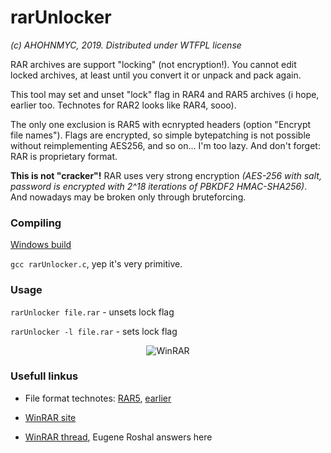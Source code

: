 # rarUnlocker

*(c) AHOHNMYC, 2019. Distributed under WTFPL license*

RAR archives are support "locking" (not encryption!). You cannot edit locked archives, at least until you convert it or unpack and pack again.

This tool may set and unset "lock" flag in RAR4 and RAR5 archives (i hope, earlier too. Technotes for RAR2 looks like RAR4, sooo).

The only one exclusion is RAR5 with ecnrypted headers (option "Encrypt file names"). Flags are encrypted, so simple bytepatching is not possible without reimplementing AES256, and so on... I'm too lazy. And don't forget: RAR is proprietary format.

**This is not "cracker"!** RAR uses very strong encryption *(AES-256 with salt, password is encrypted with 2^18 iterations of PBKDF2 HMAC-SHA256)*. And nowadays may be broken only through bruteforcing.

### Compiling

[Windows build](http://github.com/AHOHNMYC/rarUnlocker/releases)

`gcc rarUnlocker.c`, yep it's very primitive.

### Usage

`rarUnlocker file.rar` - unsets lock flag

`rarUnlocker -l file.rar` - sets lock flag

<p align="center"> <img src="http://web.archive.org/web/20220219061510im_/http://lurkmore.so/images/8/89/A_winrar_is_you.png" alt="WinRAR"> </p>

### Usefull linkus

* File format technotes: [RAR5](https://www.rarlab.com/technote.htm), [earlier](https://loc.gov/preservation/digital/formats/fdd/fdd000450.shtml#specs)

* [WinRAR site](https://rarlab.com)

* [WinRAR thread](https://forum.ru-board.com/topic.cgi?forum=5&topic=49002), Eugene Roshal answers here
